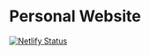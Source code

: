 # Personal Website

[![Netlify Status](https://api.netlify.com/api/v1/badges/4f3a3b6e-9d55-41e7-928d-9b60131afdb0/deploy-status)](https://app.netlify.com/sites/silly-panini-5aecc6/deploys)
